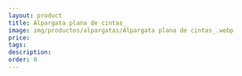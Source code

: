 ```yaml
---
layout: product
title: Alpargata plana de cintas_
image: img/productos/alpargatas/Alpargata plana de cintas_.webp
price: 
tags: 
description: 
order: 0
---
```


